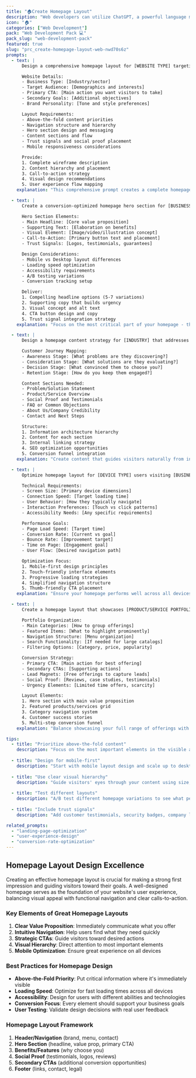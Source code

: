 ```yaml
---
title: "🏠Create Homepage Layout"
description: "Web developers can utilize ChatGPT, a powerful language model, to create a well-designed and visually appealing homepage layout. ChatGPT can provide useful insights and suggestions on how to organize the elements of a website's homepage for maximum impact. With its natural language processing capabilities, ChatGPT can help developers generate new ideas and streamline the design process."
icon: "🏠"
categories: ["Web Development"]
pack: "Web Development Pack 💻"
pack_slug: "web-development-pack"
featured: true
slug: "prc_create-homepage-layout-web-nwd70s6z"
prompts:
  - text: |
      Design a comprehensive homepage layout for [WEBSITE TYPE] targeting [TARGET AUDIENCE]. The homepage should focus on [PRIMARY GOAL] and convert visitors into [DESIRED ACTION].

      Website Details:
      - Business Type: [Industry/sector]
      - Target Audience: [Demographics and interests]
      - Primary CTA: [Main action you want visitors to take]
      - Secondary Goals: [Additional objectives]
      - Brand Personality: [Tone and style preferences]

      Layout Requirements:
      - Above-the-fold content priorities
      - Navigation structure and hierarchy
      - Hero section design and messaging
      - Content sections and flow
      - Trust signals and social proof placement
      - Mobile responsiveness considerations

      Provide:
      1. Complete wireframe description
      2. Content hierarchy and placement
      3. Call-to-action strategy
      4. Visual design recommendations
      5. User experience flow mapping
    explanation: "This comprehensive prompt creates a complete homepage strategy. Replace the bracketed information with your specific business details to get a detailed layout plan that drives conversions."

  - text: |
      Create a conversion-optimized homepage hero section for [BUSINESS TYPE] that immediately communicates value to [TARGET CUSTOMER] and drives them toward [PRIMARY ACTION].

      Hero Section Elements:
      - Main Headline: [Core value proposition]
      - Supporting Text: [Elaboration on benefits]
      - Visual Element: [Image/video/illustration concept]
      - Call-to-Action: [Primary button text and placement]
      - Trust Signals: [Logos, testimonials, guarantees]

      Design Considerations:
      - Mobile vs Desktop layout differences
      - Loading speed optimization
      - Accessibility requirements
      - A/B testing variations
      - Conversion tracking setup

      Deliver:
      1. Compelling headline options (5-7 variations)
      2. Supporting copy that builds urgency
      3. Visual concept and alt text
      4. CTA button design and copy
      5. Trust signal integration strategy
    explanation: "Focus on the most critical part of your homepage - the hero section. This prompt helps you craft messaging and design that immediately captures attention and drives action."

  - text: |
      Design a homepage content strategy for [INDUSTRY] that addresses key customer questions and guides visitors through the buyer's journey.

      Customer Journey Mapping:
      - Awareness Stage: [What problems are they discovering?]
      - Consideration Stage: [What solutions are they evaluating?]
      - Decision Stage: [What convinced them to choose you?]
      - Retention Stage: [How do you keep them engaged?]

      Content Sections Needed:
      - Problem/Solution Statement
      - Product/Service Overview
      - Social Proof and Testimonials
      - FAQ or Common Objections
      - About Us/Company Credibility
      - Contact and Next Steps

      Structure:
      1. Information architecture hierarchy
      2. Content for each section
      3. Internal linking strategy
      4. SEO optimization opportunities
      5. Conversion funnel integration
    explanation: "Create content that guides visitors naturally from interest to action. This prompt helps you structure information that addresses customer needs at every stage of their decision process."

  - text: |
      Optimize homepage layout for [DEVICE TYPE] users visiting [BUSINESS TYPE] website, focusing on [MOBILE/DESKTOP] experience and [PERFORMANCE METRIC].

      Technical Requirements:
      - Screen Size: [Primary device dimensions]
      - Connection Speed: [Target loading time]
      - User Behavior: [How they typically navigate]
      - Interaction Preferences: [Touch vs click patterns]
      - Accessibility Needs: [Any specific requirements]

      Performance Goals:
      - Page Load Speed: [Target time]
      - Conversion Rate: [Current vs goal]
      - Bounce Rate: [Improvement target]
      - Time on Page: [Engagement goal]
      - User Flow: [Desired navigation path]

      Optimization Focus:
      1. Mobile-first design principles
      2. Touch-friendly interface elements
      3. Progressive loading strategies
      4. Simplified navigation structure
      5. Thumb-friendly CTA placement
    explanation: "Ensure your homepage performs well across all devices. This prompt helps you create layouts optimized for specific user scenarios and technical constraints."

  - text: |
      Create a homepage layout that showcases [PRODUCT/SERVICE PORTFOLIO] while maintaining clear navigation and driving conversions for [PRIMARY OFFERING].

      Portfolio Organization:
      - Main Categories: [How to group offerings]
      - Featured Items: [What to highlight prominently]
      - Navigation Structure: [Menu organization]
      - Search Functionality: [If needed for large catalogs]
      - Filtering Options: [Category, price, popularity]

      Conversion Strategy:
      - Primary CTA: [Main action for best offering]
      - Secondary CTAs: [Supporting actions]
      - Lead Magnets: [Free offerings to capture leads]
      - Social Proof: [Reviews, case studies, testimonials]
      - Urgency Elements: [Limited time offers, scarcity]

      Layout Elements:
      1. Hero section with main value proposition
      2. Featured products/services grid
      3. Category navigation system
      4. Customer success stories
      5. Multi-step conversion funnel
    explanation: "Balance showcasing your full range of offerings with clear conversion paths. This prompt helps you create layouts that highlight your portfolio without overwhelming visitors."

tips:
  - title: "Prioritize above-the-fold content"
    description: "Focus on the most important elements in the visible area before scrolling. Include your value proposition, primary CTA, and key benefits where visitors will see them immediately."
  
  - title: "Design for mobile-first"
    description: "Start with mobile layout design and scale up to desktop. This ensures your homepage works well on the devices most of your visitors use."
  
  - title: "Use clear visual hierarchy"
    description: "Guide visitors' eyes through your content using size, color, and spacing. Make it obvious what they should read first and what actions they should take."
  
  - title: "Test different layouts"
    description: "A/B test different homepage variations to see what performs best with your audience. Small changes in layout can significantly impact conversion rates."
  
  - title: "Include trust signals"
    description: "Add customer testimonials, security badges, company logos, and other credibility indicators to build trust with first-time visitors."

related_prompts:
  - "landing-page-optimization"
  - "user-experience-design"
  - "conversion-rate-optimization"
---
```


## Homepage Layout Design Excellence

Creating an effective homepage layout is crucial for making a strong first impression and guiding visitors toward their goals. A well-designed homepage serves as the foundation of your website's user experience, balancing visual appeal with functional navigation and clear calls-to-action.

### Key Elements of Great Homepage Layouts

1. **Clear Value Proposition**: Immediately communicate what you offer
2. **Intuitive Navigation**: Help users find what they need quickly
3. **Strategic CTAs**: Guide visitors toward desired actions
4. **Visual Hierarchy**: Direct attention to most important elements
5. **Mobile Optimization**: Ensure great experience on all devices

### Best Practices for Homepage Design

- **Above-the-Fold Priority**: Put critical information where it's immediately visible
- **Loading Speed**: Optimize for fast loading times across all devices
- **Accessibility**: Design for users with different abilities and technologies
- **Conversion Focus**: Every element should support your business goals
- **User Testing**: Validate design decisions with real user feedback

### Homepage Layout Framework

1. **Header/Navigation** (brand, menu, contact)
2. **Hero Section** (headline, value prop, primary CTA)
3. **Benefits/Features** (why choose you)
4. **Social Proof** (testimonials, logos, reviews)
5. **Secondary CTAs** (additional conversion opportunities)
6. **Footer** (links, contact, legal)
